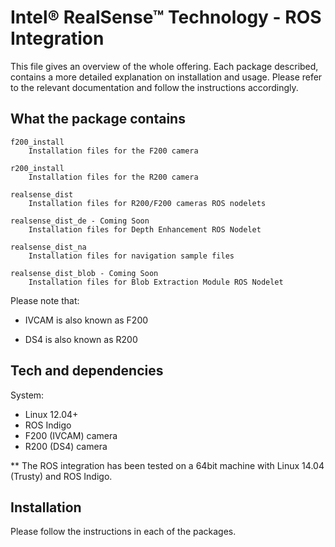 # Intel&reg; RealSense&trade; Technology - ROS Integration

This file gives an overview of the whole offering. Each package described, contains a more detailed explanation on installation and usage. Please refer to the relevant documentation and follow the instructions accordingly.

## What the package contains
    f200_install
        Installation files for the F200 camera

    r200_install
        Installation files for the R200 camera

    realsense_dist
        Installation files for R200/F200 cameras ROS nodelets 

    realsense_dist_de - Coming Soon
        Installation files for Depth Enhancement ROS Nodelet

    realsense_dist_na
        Installation files for navigation sample files

    realsense_dist_blob - Coming Soon
        Installation files for Blob Extraction Module ROS Nodelet

Please note that:

* IVCAM is also known as F200

* DS4 is also known as R200

## Tech and dependencies 

System:

* Linux 12.04+
* ROS Indigo
* F200 (IVCAM) camera
* R200 (DS4) camera

** The ROS integration has been tested on a 64bit machine with Linux 14.04 (Trusty) and ROS Indigo.

## Installation

Please follow the instructions in each of the packages.
